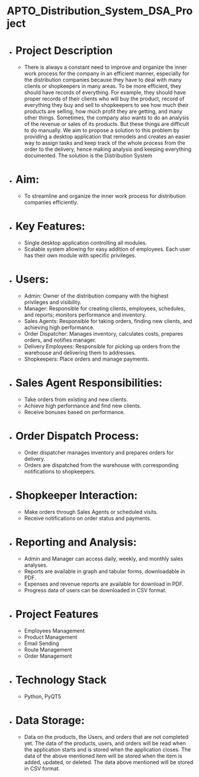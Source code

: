 # APTO_Distribution_System_DSA_Project
  - # Project Description
    - There is always a constant need to improve and organize the inner work process for the
      company in an efficient manner, especially for the distribution companies because they
      have to deal with many clients or shopkeepers in many areas. To be more efficient, they
      should have records of everything. For example, they should have proper records of their
      clients who will buy the product, record of everything they buy and sell to shopkeepers to
      see how much their products are selling, how much profit they are getting, and many other
      things. Sometimes, the company also wants to do an analysis of the revenue or sales of
      its products. But these things are difficult to do manually. We aim to propose a solution
      to this problem by providing a desktop application that remodels and creates an easier way
      to assign tasks and keep track of the whole process from the order to the delivery, hence
      making analysis and keeping everything documented. The solution is the Distribution
      System
  - # Aim:
    - To streamline and organize the inner work process for distribution companies efficiently.

  - # Key Features:
    - Single desktop application controlling all modules.
    - Scalable system allowing for easy addition of employees.
      Each user has their own module with specific privileges.
  - # Users:
    - Admin: Owner of the distribution company with the highest privileges and visibility.
    - Manager: Responsible for creating clients, employees, schedules, and reports; monitors performance and inventory.
    - Sales Agents: Responsible for taking orders, finding new clients, and achieving high performance.
    - Order Dispatcher: Manages inventory, calculates costs, prepares orders, and notifies manager.
    - Delivery Employees: Responsible for picking up orders from the warehouse and delivering them to addresses.
    - Shopkeepers: Place orders and manage payments.
  - # Sales Agent Responsibilities:
    - Take orders from existing and new clients.
    - Achieve high performance and find new clients.
    - Receive bonuses based on performance.
  - # Order Dispatch Process:
    - Order dispatcher manages inventory and prepares orders for delivery.
    - Orders are dispatched from the warehouse with corresponding notifications to shopkeepers.
  - # Shopkeeper Interaction:
    - Make orders through Sales Agents or scheduled visits.
    - Receive notifications on order status and payments.
  - # Reporting and Analysis:
    - Admin and Manager can access daily, weekly, and monthly sales analyses.
    - Reports are available in graph and tabular forms, downloadable in PDF.
    - Expenses and revenue reports are available for download in PDF.
    - Progress data of users can be downloaded in CSV format.
  - # Project Features
    - Employees Management
    - Product Management
    - Email Sending
    - Route Management
    - Order Management
  - # Technology Stack
    - Python, PyQT5
  - # Data Storage:
     - Data on the products, the Users, and orders that are not completed yet. The data of the
      products, users, and orders will be read when the application starts and is stored when the
      application closes. The data of the above mentioned item will be stored when the item
      is added, updated, or deleted. The data above mentioned will be stored in CSV format.
